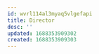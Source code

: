 ```yaml
---
id: wvrl114al3myaq5vlgefapi
title: Director
desc: ''
updated: 1688353909302
created: 1688353909303
---
```

